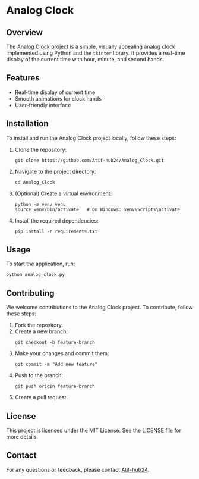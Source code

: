 # Analog Clock

## Overview
The Analog Clock project is a simple, visually appealing analog clock implemented using Python and the `tkinter` library. It provides a real-time display of the current time with hour, minute, and second hands.

## Features
- Real-time display of current time
- Smooth animations for clock hands
- User-friendly interface

## Installation
To install and run the Analog Clock project locally, follow these steps:

1. Clone the repository:
   ```
   git clone https://github.com/Atif-hub24/Analog_Clock.git
   ```
2. Navigate to the project directory:
   ```
   cd Analog_Clock
   ```
3. (Optional) Create a virtual environment:
   ```
   python -m venv venv
   source venv/bin/activate   # On Windows: venv\Scripts\activate
   ```
4. Install the required dependencies:
   ```
   pip install -r requirements.txt
   ```

## Usage
To start the application, run:
```
python analog_clock.py
```

## Contributing
We welcome contributions to the Analog Clock project. To contribute, follow these steps:

1. Fork the repository.
2. Create a new branch:
   ```
   git checkout -b feature-branch
   ```
3. Make your changes and commit them:
   ```
   git commit -m "Add new feature"
   ```
4. Push to the branch:
   ```
   git push origin feature-branch
   ```
5. Create a pull request.

## License
This project is licensed under the MIT License. See the [LICENSE](LICENSE) file for more details.

## Contact
For any questions or feedback, please contact [Atif-hub24](https://github.com/atifabdulraheem).
